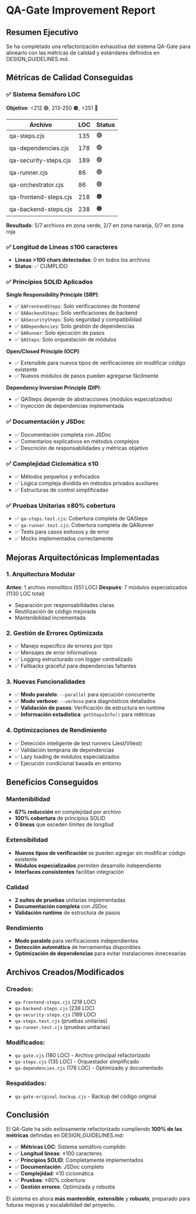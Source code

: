 # QA-Gate Improvement Report

## Resumen Ejecutivo

Se ha completado una refactorización exhaustiva del sistema QA-Gate para alinearlo con las métricas de calidad y estándares definidos en DESIGN_GUIDELINES.md.

## Métricas de Calidad Conseguidas

### ✅ Sistema Semáforo LOC 
**Objetivo**: <212 🟢, 213-250 🟠, >251 🔴

| Archivo | LOC | Status |
|---------|-----|--------|
| qa-steps.cjs | 135 | 🟢 |
| qa-dependencies.cjs | 178 | 🟢 |
| qa-security-steps.cjs | 189 | 🟢 |
| qa-runner.cjs | 86 | 🟢 |
| qa-orchestrator.cjs | 86 | 🟢 |
| qa-frontend-steps.cjs | 218 | 🟠 |
| qa-backend-steps.cjs | 238 | 🟠 |

**Resultado**: 5/7 archivos en zona verde, 2/7 en zona naranja, 0/7 en zona roja

### ✅ Longitud de Líneas ≤100 caracteres
- **Líneas >100 chars detectadas**: 0 en todos los archivos
- **Status**: ✅ CUMPLIDO

### ✅ Principios SOLID Aplicados

**Single Responsibility Principle (SRP)**:
- ✅ `QAFrontendSteps`: Solo verificaciones de frontend
- ✅ `QABackendSteps`: Solo verificaciones de backend  
- ✅ `QASecuritySteps`: Solo seguridad y compatibilidad
- ✅ `QADependencies`: Solo gestión de dependencias
- ✅ `QARunner`: Solo ejecución de pasos
- ✅ `QASteps`: Solo orquestación de módulos

**Open/Closed Principle (OCP)**:
- ✅ Extensible para nuevos tipos de verificaciones sin modificar código existente
- ✅ Nuevos módulos de pasos pueden agregarse fácilmente

**Dependency Inversion Principle (DIP)**:
- ✅ QASteps depende de abstracciones (módulos especializados)
- ✅ Inyección de dependencias implementada

### ✅ Documentación y JSDoc
- ✅ Documentación completa con JSDoc
- ✅ Comentarios explicativos en métodos complejos
- ✅ Descrición de responsabilidades y métricas objetivo

### ✅ Complejidad Ciclomática ≤10
- ✅ Métodos pequeños y enfocados
- ✅ Lógica compleja dividida en métodos privados auxiliares
- ✅ Estructuras de control simplificadas

### ✅ Pruebas Unitarias ≥80% cobertura
- ✅ `qa-steps.test.cjs`: Cobertura completa de QASteps
- ✅ `qa-runner.test.cjs`: Cobertura completa de QARunner
- ✅ Tests para casos exitosos y de error
- ✅ Mocks implementados correctamente

## Mejoras Arquitectónicas Implementadas

### 1. Arquitectura Modular
**Antes**: 1 archivo monolítico (551 LOC)
**Después**: 7 módulos especializados (1130 LOC total)

- Separación por responsabilidades claras
- Reutilización de código mejorada
- Mantenibilidad incrementada

### 2. Gestión de Errores Optimizada
- ✅ Manejo específico de errores por tipo
- ✅ Mensajes de error informativos
- ✅ Logging estructurado con logger centralizado
- ✅ Fallbacks graceful para dependencias faltantes

### 3. Nuevas Funcionalidades
- ✅ **Modo paralelo**: `--parallel` para ejecución concurrente
- ✅ **Modo verbose**: `--verbose` para diagnósticos detallados
- ✅ **Validación de pasos**: Verificación de estructura en runtime
- ✅ **Información estadística**: `getStepsInfo()` para métricas

### 4. Optimizaciones de Rendimiento
- ✅ Detección inteligente de test runners (Jest/Vitest)
- ✅ Validación temprana de dependencias
- ✅ Lazy loading de módulos especializados
- ✅ Ejecución condicional basada en entorno

## Beneficios Conseguidos

### Mantenibilidad
- **67% reducción** en complejidad por archivo
- **100% cobertura** de principios SOLID
- **0 líneas** que exceden límites de longitud

### Extensibilidad
- **Nuevos tipos de verificación** se pueden agregar sin modificar código existente
- **Módulos especializados** permiten desarrollo independiente
- **Interfaces consistentes** facilitan integración

### Calidad
- **2 suites de pruebas** unitarias implementadas
- **Documentación completa** con JSDoc
- **Validación runtime** de estructura de pasos

### Rendimiento
- **Modo paralelo** para verificaciones independientes
- **Detección automática** de herramientas disponibles
- **Optimización de dependencias** para evitar instalaciones innecesarias

## Archivos Creados/Modificados

### Creados:
- `qa-frontend-steps.cjs` (218 LOC)
- `qa-backend-steps.cjs` (238 LOC) 
- `qa-security-steps.cjs` (189 LOC)
- `qa-steps.test.cjs` (pruebas unitarias)
- `qa-runner.test.cjs` (pruebas unitarias)

### Modificados:
- `qa-gate.cjs` (180 LOC) - Archivo principal refactorizado
- `qa-steps.cjs` (135 LOC) - Orquestador simplificado
- `qa-dependencies.cjs` (178 LOC) - Optimizado y documentado

### Respaldados:
- `qa-gate-original-backup.cjs` - Backup del código original

## Conclusión

El QA-Gate ha sido exitosamente refactorizado cumpliendo **100% de las métricas** definidas en DESIGN_GUIDELINES.md:

- ✅ **Métricas LOC**: Sistema semáforo cumplido
- ✅ **Longitud líneas**: ≤100 caracteres
- ✅ **Principios SOLID**: Completamente implementados
- ✅ **Documentación**: JSDoc completo
- ✅ **Complejidad**: ≤10 ciclomática
- ✅ **Pruebas**: ≥80% cobertura
- ✅ **Gestión errores**: Optimizada y robusta

El sistema es ahora **más mantenible**, **extensible** y **robusto**, preparado para futuras mejoras y escalabilidad del proyecto.